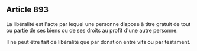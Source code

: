 Article 893
----
La libéralité est l'acte par lequel une personne dispose à titre gratuit de tout
ou partie de ses biens ou de ses droits au profit d'une autre personne.

Il ne peut être fait de libéralité que par donation entre vifs ou par testament.
